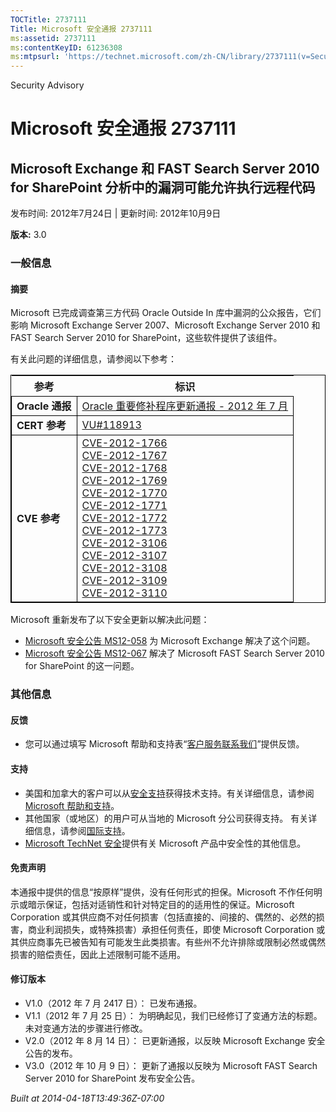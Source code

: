 ```yaml
---
TOCTitle: 2737111
Title: Microsoft 安全通报 2737111
ms:assetid: 2737111
ms:contentKeyID: 61236308
ms:mtpsurl: 'https://technet.microsoft.com/zh-CN/library/2737111(v=Security.10)'
---
```


Security Advisory

Microsoft 安全通报 2737111
==========================

Microsoft Exchange 和 FAST Search Server 2010 for SharePoint 分析中的漏洞可能允许执行远程代码
---------------------------------------------------------------------------------------------

发布时间: 2012年7月24日 | 更新时间: 2012年10月9日

**版本:** 3.0

### 一般信息

#### 摘要

Microsoft 已完成调查第三方代码 Oracle Outside In 库中漏洞的公众报告，它们影响 Microsoft Exchange Server 2007、Microsoft Exchange Server 2010 和 FAST Search Server 2010 for SharePoint，这些软件提供了该组件。

有关此问题的详细信息，请参阅以下参考：

<p> </p>
<table style="border:1px solid black;">
<thead>
<tr class="header">
<th>参考</th>
<th>标识</th>
</tr>
</thead>
<tbody>
<tr class="odd">
<td style="border:1px solid black;"><strong>Oracle 通报</strong></td>
<td style="border:1px solid black;"><a href="http://www.oracle.com/technetwork/topics/security/cpujul2012-392727.html">Oracle 重要修补程序更新通报 - 2012 年 7 月</a></td>
</tr>  
<tr class="even">
<td style="border:1px solid black;"><strong>CERT 参考</strong></td>
<td style="border:1px solid black;"><a href="http://www.kb.cert.org/vuls/id/118913">VU#118913</a></td>
</tr>  
<tr class="odd">
<td style="border:1px solid black;"><strong>CVE 参考</strong></td>
<td style="border:1px solid black;"><a href="http://www.cve.mitre.org/cgi-bin/cvename.cgi?name=cve-2012-1766">CVE-2012-1766</a><br />
<a href="http://www.cve.mitre.org/cgi-bin/cvename.cgi?name=cve-2012-1767">CVE-2012-1767</a><br />  
<a href="http://www.cve.mitre.org/cgi-bin/cvename.cgi?name=cve-2012-1768">CVE-2012-1768</a><br />  
<a href="http://www.cve.mitre.org/cgi-bin/cvename.cgi?name=cve-2012-1769">CVE-2012-1769</a><br />  
<a href="http://www.cve.mitre.org/cgi-bin/cvename.cgi?name=cve-2012-1770">CVE-2012-1770</a><br />  
<a href="http://www.cve.mitre.org/cgi-bin/cvename.cgi?name=cve-2012-1771">CVE-2012-1771</a><br />  
<a href="http://www.cve.mitre.org/cgi-bin/cvename.cgi?name=cve-2012-1772">CVE-2012-1772</a><br />  
<a href="http://www.cve.mitre.org/cgi-bin/cvename.cgi?name=cve-2012-1773">CVE-2012-1773</a><br />  
<a href="http://www.cve.mitre.org/cgi-bin/cvename.cgi?name=cve-2012-3106">CVE-2012-3106</a><br />  
<a href="http://www.cve.mitre.org/cgi-bin/cvename.cgi?name=cve-2012-3107">CVE-2012-3107</a><br />  
<a href="http://www.cve.mitre.org/cgi-bin/cvename.cgi?name=cve-2012-3108">CVE-2012-3108</a><br />  
<a href="http://www.cve.mitre.org/cgi-bin/cvename.cgi?name=cve-2012-3109">CVE-2012-3109</a><br />
<a href="http://www.cve.mitre.org/cgi-bin/cvename.cgi?name=cve-2012-3110">CVE-2012-3110</a></td>
</tr>
</tbody>
</table>


Microsoft 重新发布了以下安全更新以解决此问题：

-   [Microsoft 安全公告 MS12-058](http://go.microsoft.com/fwlink/?linkid=259630) 为 Microsoft Exchange 解决了这个问题。
-   [Microsoft 安全公告 MS12-067](http://go.microsoft.com/fwlink/?linkid=259736) 解决了 Microsoft FAST Search Server 2010 for SharePoint 的这一问题。

### 其他信息

#### 反馈

-   您可以通过填写 Microsoft 帮助和支持表“[客户服务联系我们](http://support.microsoft.com/kb/?scid=sw;en;1257&showpage=1&ws=technet&sd=tech)”提供反馈。

#### 支持

-   美国和加拿大的客户可以从[安全支持](http://go.microsoft.com/fwlink/?linkid=21131)获得技术支持。有关详细信息，请参阅[Microsoft 帮助和支持](http://support.microsoft.com/)。
-   其他国家（或地区）的用户可从当地的 Microsoft 分公司获得支持。 有关详细信息，请参阅[国际支持](http://go.microsoft.com/fwlink/?linkid=21155)。
-   [Microsoft TechNet 安全](http://go.microsoft.com/fwlink/?linkid=21132)提供有关 Microsoft 产品中安全性的其他信息。

#### 免责声明

本通报中提供的信息“按原样”提供，没有任何形式的担保。Microsoft 不作任何明示或暗示保证，包括对适销性和针对特定目的的适用性的保证。Microsoft Corporation 或其供应商不对任何损害（包括直接的、间接的、偶然的、必然的损害，商业利润损失，或特殊损害）承担任何责任，即使 Microsoft Corporation 或其供应商事先已被告知有可能发生此类损害。有些州不允许排除或限制必然或偶然损害的赔偿责任，因此上述限制可能不适用。

#### 修订版本

-   V1.0（2012 年 7 月 2417 日）： 已发布通报。
-   V1.1（2012 年 7 月 25 日）： 为明确起见，我们已经修订了变通方法的标题。未对变通方法的步骤进行修改。
-   V2.0（2012 年 8 月 14 日）： 已更新通报，以反映 Microsoft Exchange 安全公告的发布。
-   V3.0（2012 年 10 月 9 日）： 更新了通报以反映为 Microsoft FAST Search Server 2010 for SharePoint 发布安全公告。

*Built at 2014-04-18T13:49:36Z-07:00*